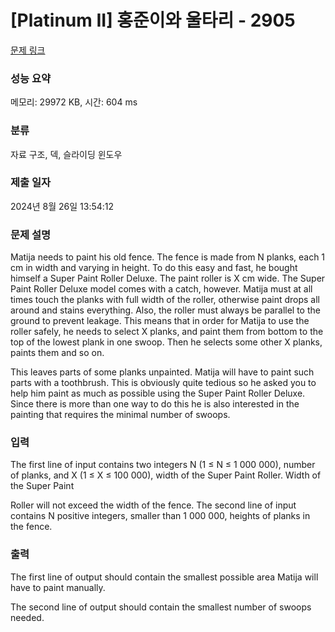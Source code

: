# [Platinum II] 홍준이와 울타리 - 2905 

[문제 링크](https://www.acmicpc.net/problem/2905) 

### 성능 요약

메모리: 29972 KB, 시간: 604 ms

### 분류

자료 구조, 덱, 슬라이딩 윈도우

### 제출 일자

2024년 8월 26일 13:54:12

### 문제 설명

<p>Matija needs to paint his old fence. The fence is made from N planks, each 1 cm in width and varying in height. To do this easy and fast, he bought himself a Super Paint Roller Deluxe. The paint roller is X cm wide. The Super Paint Roller Deluxe model comes with a catch, however. Matija must at all times touch the planks with full width of the roller, otherwise paint drops all around and stains everything. Also, the roller must always be parallel to the ground to prevent leakage. This means that in order for Matija to use the roller safely, he needs to select X planks, and paint them from bottom to the top of the lowest plank in one swoop. Then he selects some other X planks, paints them and so on.</p>

<p>This leaves parts of some planks unpainted. Matija will have to paint such parts with a toothbrush. This is obviously quite tedious so he asked you to help him paint as much as possible using the Super Paint Roller Deluxe. Since there is more than one way to do this he is also interested in the painting that requires the minimal number of swoops.</p>

### 입력 

 <p>The first line of input contains two integers N (1 ≤ N ≤ 1 000 000), number of planks, and X (1 ≤ X ≤ 100 000), width of the Super Paint Roller. Width of the Super Paint</p>

<p>Roller will not exceed the width of the fence. The second line of input contains N positive integers, smaller than 1 000 000, heights of planks in the fence.</p>

### 출력 

 <p>The first line of output should contain the smallest possible area Matija will have to paint manually.</p>

<p>The second line of output should contain the smallest number of swoops needed.</p>

